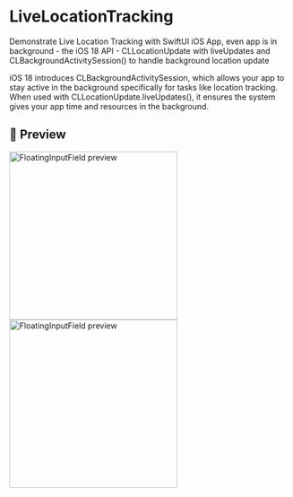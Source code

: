 # LiveLocationTracking
Demonstrate Live Location Tracking with SwiftUI iOS App, even app is in background - the iOS 18 API - CLLocationUpdate with liveUpdates and CLBackgroundActivitySession() to handle background location update

iOS 18 introduces CLBackgroundActivitySession, which allows your app to stay active in the background specifically for tasks like location tracking. When used with CLLocationUpdate.liveUpdates(), it ensures the system gives your app time and resources in the background.

## 📸 Preview

<img src="demo1.gif" width="300" alt="FloatingInputField preview"/>
<img src="demo2.gif" width="300" alt="FloatingInputField preview"/>


